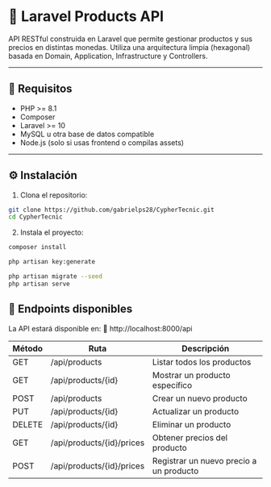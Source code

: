 # 🧪 Laravel Products API

API RESTful construida en Laravel que permite gestionar productos y sus precios en distintas monedas. Utiliza una arquitectura limpia (hexagonal) basada en Domain, Application, Infrastructure y Controllers.

---

## 🚀 Requisitos

- PHP >= 8.1
- Composer
- Laravel >= 10
- MySQL u otra base de datos compatible
- Node.js (solo si usas frontend o compilas assets)

---

## ⚙️ Instalación

1. Clona el repositorio:

```bash
git clone https://github.com/gabrielps28/CypherTecnic.git
cd CypherTecnic
```

2. Instala el proyecto:
```bash
composer install
```

```bash
php artisan key:generate
```

```bash
php artisan migrate --seed
php artisan serve
```


## 📡 Endpoints disponibles

La API estará disponible en:
📍 http://localhost:8000/api

| Método | Ruta                      | Descripción                             |
| ------ | ------------------------- | ------------------------------          |
| GET    | /api/products             | Listar todos los productos              |
| GET    | /api/products/{id}        | Mostrar un producto específico          |
| POST   | /api/products             | Crear un nuevo producto                 |
| PUT    | /api/products/{id}        | Actualizar un producto                  |
| DELETE | /api/products/{id}        | Eliminar un producto                    |
| GET    | /api/products/{id}/prices | Obtener precios del producto            |
| POST   | /api/products/{id}/prices | Registrar un nuevo precio a un producto |

